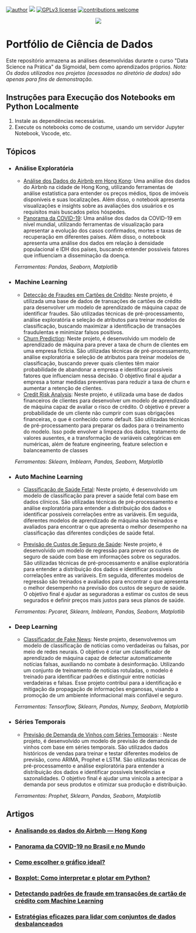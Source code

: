 [![author](https://img.shields.io/badge/author-dani-blue.svg)](https://www.linkedin.com/in/daniele-santiago/) [![](https://img.shields.io/badge/python-3.7+-blue.svg)](https://www.python.org/downloads/release/python-365/) [![GPLv3 license](https://img.shields.io/badge/License-GPLv3-blue.svg)](http://perso.crans.org/besson/LICENSE.html) [![contributions welcome](https://img.shields.io/badge/contributions-welcome-blue.svg?style=flat)](https://github.com/danielesantiago/Data-Science)

<p align="center">
  <img src="https://github.com/danielesantiago/Data-Science/blob/main/An%C3%A1lises/Arquivos/ds.png?raw=true" >
</p>

# Portfólio de Ciência de Dados
Este repositório armazena as análises desenvolvidas durante o curso "Data Science na Prática" da Sigmoidal, bem como aprendizados próprios.
_Nota: Os dados utilizados nos projetos (acessados no diretório de dados) são apenas para fins de demonstração._

## Instruções para Execução dos Notebooks em Python Localmente
1. Instale as dependências necessárias.
2. Execute os notebooks como de costume, usando um servidor Jupyter Notebook, Vscode, etc.

## Tópicos

- ### Análise Exploratória

	- [Análise dos Dados do Airbnb em Hong Kong](https://github.com/danielesantiago/Data-Science/blob/main/An%C3%A1lises/An%C3%A1lise%20dos%20Dados%20do%20Airbnb%20-%20Hong%20Kong.ipynb): Uma análise dos dados do Airbnb na cidade de Hong Kong, utilizando ferramentas de análise estatística para entender os preços médios, tipos de imóveis disponíveis e suas localizações. Além disso, o notebook apresenta visualizações e insights sobre as avaliações dos usuários e os requisitos mais buscados pelos hóspedes.
	- [Panorama da COVID-19](https://github.com/danielesantiago/Data-Science/blob/main/An%C3%A1lises/Panorama%20da%20COVID-19.ipynb): Uma análise dos dados da COVID-19 em nível mundial, utilizando ferramentas de visualização para apresentar a evolução dos casos confirmados, mortes e taxas de recuperação em diferentes países. Além disso, o notebook apresenta uma análise dos dados em relação à densidade populacional e IDH dos países, buscando entender possíveis fatores que influenciam a disseminação da doença.

	_Ferramentas: Pandas, Seaborn, Matplotlib_

- ### Machine Learning

	- [Detecção de Fraudes em Cartões de Crédito](https://bit.ly/3Fn7zv4): Neste projeto, é utilizada uma base de dados de transações de cartões de crédito para desenvolver um modelo de aprendizado de máquina capaz de identificar fraudes. São utilizadas técnicas de pré-processamento, análise exploratória e seleção de atributos para treinar modelos de classificação, buscando maximizar a identificação de transações fraudulentas e minimizar falsos positivos.
	- [Churn Prediction](https://bit.ly/3L0Rb6I): Neste projeto, é desenvolvido um modelo de aprendizado de máquina para prever a taxa de churn de clientes em uma empresa fictícia. São utilizadas técnicas de pré-processamento, análise exploratória e seleção de atributos para treinar modelos de classificação, buscando prever quais clientes têm maior probabilidade de abandonar a empresa e identificar possíveis fatores que influenciam nessa decisão. O objetivo final é ajudar a empresa a tomar medidas preventivas para reduzir a taxa de churn e aumentar a retenção de clientes.
	- [Credit Risk Analysis](https://github.com/danielesantiago/Data-Science/blob/main/An%C3%A1lises/Credit%20Risk%20Analysis.ipynb): Neste projeto, é utilizada uma base de dados financeiros de clientes para desenvolver um modelo de aprendizado de máquina capaz de avaliar o risco de crédito. O objetivo é prever a probabilidade de um cliente não cumprir com suas obrigações financeiras, o que é conhecido como default. São utilizadas técnicas de pré-processamento para preparar os dados para o treinamento do modelo. Isso pode envolver a limpeza dos dados, tratamento de valores ausentes, e a transformação de variáveis categóricas em numéricas, além de feature engineering, feature selection e balanceamento de classes


	_Ferramentas: Sklearn, Imblearn, Pandas, Seaborn, Matplotlib_
  
- ### Auto Machine Learning

	- [Classificação de Saúde Fetal](https://github.com/danielesantiago/Data-Science/blob/main/An%C3%A1lises/Fetal%20Health%20Classification.ipynb): Neste projeto, é desenvolvido um modelo de classificação para prever a saúde fetal com base em dados clínicos. São utilizadas técnicas de pré-processamento e análise exploratória para entender a distribuição dos dados e identificar possíveis correlações entre as variáveis. Em seguida, diferentes modelos de aprendizado de máquina são treinados e avaliados para encontrar o que apresenta o melhor desempenho na classificação das diferentes condições de saúde fetal.

	- [Previsão de Custos de Seguro de Saúde](https://github.com/danielesantiago/Data-Science/blob/main/An%C3%A1lises/Health%20Insurance%20Cost%20Prediction.ipynb): Neste projeto, é desenvolvido um modelo de regressão para prever os custos de seguro de saúde com base em informações sobre os segurados. São utilizadas técnicas de pré-processamento e análise exploratória para entender a distribuição dos dados e identificar possíveis correlações entre as variáveis. Em seguida, diferentes modelos de regressão são treinados e avaliados para encontrar o que apresenta o melhor desempenho na previsão dos custos de seguro de saúde. O objetivo final é ajudar as seguradoras a estimar os custos de seus segurados e definir preços mais justos para seus planos de saúde.

	_Ferramentas: Pycaret, Sklearn, Imblearn, Pandas, Seaborn, Matplotlib_
	
- ### Deep Learning

	- [Classificador de Fake News](https://github.com/danielesantiago/Data-Science/blob/main/An%C3%A1lises/Classificador%20de%20Fake%20News.ipynb): Neste projeto, desenvolvemos um modelo de classificação de notícias como verdadeiras ou falsas, por meio de redes neurais. O objetivo é criar um classificador de aprendizado de máquina capaz de detectar automaticamente notícias falsas, auxiliando no combate à desinformação. Utilizando um conjunto de treinamento de notícias rotuladas, o modelo é treinado para identificar padrões e distinguir entre notícias verdadeiras e falsas. Esse projeto contribui para a identificação e mitigação da propagação de informações enganosas, visando a promoção de um ambiente informacional mais confiável e seguro.
	
	_Ferramentas: Tensorflow, Sklearn, Pandas, Numpy, Seaborn, Matplotlib_
  
- ### Séries Temporais

	- [Previsão de Demanda de Vinhos com Séries Temporais](https://github.com/danielesantiago/Data-Science/blob/main/An%C3%A1lises/Previs%C3%A3o%20de%20Demanda%20de%20Vinhos%20com%20S%C3%A9ries%20Temporais.ipynb): : Neste projeto, é desenvolvido um modelo de previsão de demanda de vinhos com base em séries temporais. São utilizados dados históricos de vendas para treinar e testar diferentes modelos de previsão, como ARIMA, Prophet e LSTM. São utilizadas técnicas de pré-processamento e análise exploratória para entender a distribuição dos dados e identificar possíveis tendências e sazonalidades. O objetivo final é ajudar uma vinícola a antecipar a demanda por seus produtos e otimizar sua produção e distribuição.
  
	_Ferramentas: Prophet, Sklearn, Pandas, Seaborn, Matplotlib_
  
## Artigos
- ### [Analisando os dados do Airbnb — Hong Kong](https://medium.com/@daniele.santiago/analisando-os-dados-do-airbnb-hong-kong-81e91f08919b)
- ### [Panorama da COVID-19 no Brasil e no Mundo](https://medium.com/@daniele.santiago/panorama-da-covid-19-no-brasil-e-no-mundo-1c3b6a3d2ae)
- ### [Como escolher o gráfico ideal?](https://medium.com/@daniele.santiago/como-escolher-o-gr%C3%A1fico-ideal-19d2501662c2)
- ### [Boxplot: Como interpretar e plotar em Python?](https://medium.com/@daniele.santiago/boxplot-como-interpretar-e-plotar-em-python-d80f929eae3b)
- ### [Detectando padrões de fraude em transações de cartão de crédito com Machine Learning](https://medium.com/@daniele.santiago/detectando-padr%C3%B5es-de-fraude-em-transa%C3%A7%C3%B5es-de-cart%C3%A3o-de-cr%C3%A9dito-com-machine-learning-ffb3c58308df)
- ### [Estratégias eficazes para lidar com conjuntos de dados desbalanceados](https://medium.com/@daniele.santiago/estrat%C3%A9gias-eficazes-para-lidar-com-conjuntos-de-dados-desbalanceados-5b873894483b)

